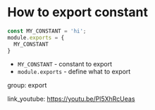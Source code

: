 # How to export constant

```js
const MY_CONSTANT = 'hi';
module.exports = {
  MY_CONSTANT
}
```

- `MY_CONSTANT` - constant to export
- `module.exports` - define what to export

group: export


link_youtube: https://youtu.be/Pl5XhRcUeas
